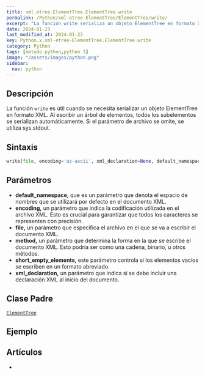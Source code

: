 ```yaml
---
title: xml.etree.ElementTree.ElementTree.write
permalink: /Python/xml-etree-ElementTree/ElementTree/write/
excerpt: "La función write serializa un objeto ElementTree en formato XML, permitiendo escribir un árbol de elementos en un archivo especificado. Es crucial especificar la codificación y el método de escritura adecuados."
date: 2024-01-23
last_modified_at: 2024-01-23
key: Python.x.xml-etree-ElementTree.ElementTree.write
category: Python
tags: [metodo python,python 3]
image: "/assets/images/python.png"
sidebar:
  nav: python
---
```


## Descripción


La función `write` es útil cuando se necesita serializar un objeto ElementTree en formato XML. Al escribir un árbol de elementos, todos los subelementos se serializan automáticamente. Si el parámetro de archivo se omite, se utiliza sys.stdout.


## Sintaxis


```python
write(file, encoding='us-ascii', xml_declaration=None, default_namespace=None, method='xml', *, short_empty_elements=True)
```


## Parámetros

- **default_namespace,** que es un parámetro que denota el espacio de nombres que se utilizará por defecto en el documento XML.
- **encoding,** un parámetro que indica la codificación utilizada en el archivo XML. Esto es crucial para garantizar que todos los caracteres se representen con precisión.
- **file,** un parámetro que especifica el archivo en el que se va a escribir el documento XML.
- **method,** un parámetro que determina la forma en la que se escribe el documento XML. Esto podría ser como una cadena, binario, u otros métodos.
- **short_empty_elements,** este parámetro controla si los elementos vacíos se escriben en un formato abreviado.
- **xml_declaration,** un parámetro que indica si se debe incluir una declaración XML al inicio del documento.

## Clase Padre


[`ElementTree`](https://www.w3api.com/Python/xml-etree-ElementTree/ElementTree/)


## Ejemplo


## Artículos

- 
